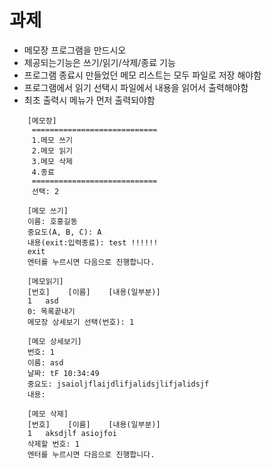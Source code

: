 # 과제

- 메모장 프로그램을 만드시오 
- 제공되는기능은 쓰기/읽기/삭제/종료 기능
- 프로그램 종료시 만들었던 메모 리스트는 모두 파일로 저장 해야함 
- 프로그램에서 읽기 선택시 파일에서 내용을 읽어서 출력해야함 
- 최초 출력시 메뉴가 먼저 출력되야함
```
 	[메모장]
     ============================
     1.메모 쓰기
     2.메모 읽기
     3.메모 삭제
     4.종료
     ============================
     선택: 2
```
```
    [메모 쓰기]
    이름: 호홍길동
    중요도(A, B, C): A
    내용(exit:입력종료): test !!!!!!
    exit
    엔터를 누르시면 다음으로 진행합니다.

    [메모읽기]
    [번호]	[이름]	[내용(일부분)]
    1	asd	 	
    0: 목록끝내기
    메모장 상세보기 선택(번호): 1
```
```
    [메모 상세보기]
    번호: 1
    이름: asd
    날짜: tF 10:34:49
    중요도: jsaioljflaijdlifjalidsjlifjalidsjf
    내용: 
```
```
    [메모 삭제]
    [번호]	[이름]	[내용(일부분)]
    1	aksdjlf	asiojfoi 	
    삭제할 번호: 1
    엔터를 누르시면 다음으로 진행합니다.
```


   



